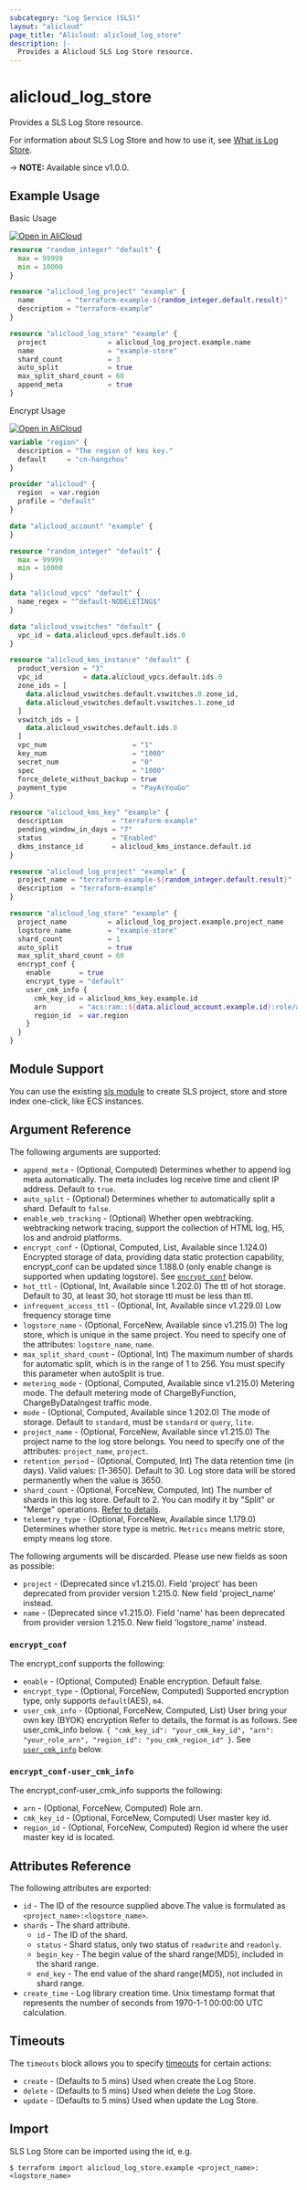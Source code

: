 ```yaml
---
subcategory: "Log Service (SLS)"
layout: "alicloud"
page_title: "Alicloud: alicloud_log_store"
description: |-
  Provides a Alicloud SLS Log Store resource.
---
```


# alicloud_log_store

Provides a SLS Log Store resource.



For information about SLS Log Store and how to use it, see [What is Log Store](https://www.alibabacloud.com/help/doc-detail/48874.htm).

-> **NOTE:** Available since v1.0.0.

## Example Usage

Basic Usage

<div style="display: block;margin-bottom: 40px;"><div class="oics-button" style="float: right;position: absolute;margin-bottom: 10px;">
  <a href="https://api.aliyun.com/terraform?resource=alicloud_log_store&exampleId=8fcf56ea-25cf-1ce2-e494-a4b69272608acdc4d2b1&activeTab=example&spm=docs.r.log_store.0.8fcf56ea25&intl_lang=EN_US" target="_blank">
    <img alt="Open in AliCloud" src="https://img.alicdn.com/imgextra/i1/O1CN01hjjqXv1uYUlY56FyX_!!6000000006049-55-tps-254-36.svg" style="max-height: 44px; max-width: 100%;">
  </a>
</div></div>

```terraform
resource "random_integer" "default" {
  max = 99999
  min = 10000
}

resource "alicloud_log_project" "example" {
  name        = "terraform-example-${random_integer.default.result}"
  description = "terraform-example"
}

resource "alicloud_log_store" "example" {
  project               = alicloud_log_project.example.name
  name                  = "example-store"
  shard_count           = 3
  auto_split            = true
  max_split_shard_count = 60
  append_meta           = true
}
```

Encrypt Usage

<div style="display: block;margin-bottom: 40px;"><div class="oics-button" style="float: right;position: absolute;margin-bottom: 10px;">
  <a href="https://api.aliyun.com/terraform?resource=alicloud_log_store&exampleId=1daa56ae-4ca5-3928-4d97-af94a3ad60a05638954f&activeTab=example&spm=docs.r.log_store.1.1daa56ae4c&intl_lang=EN_US" target="_blank">
    <img alt="Open in AliCloud" src="https://img.alicdn.com/imgextra/i1/O1CN01hjjqXv1uYUlY56FyX_!!6000000006049-55-tps-254-36.svg" style="max-height: 44px; max-width: 100%;">
  </a>
</div></div>

```terraform
variable "region" {
  description = "The region of kms key."
  default     = "cn-hangzhou"
}

provider "alicloud" {
  region  = var.region
  profile = "default"
}

data "alicloud_account" "example" {
}

resource "random_integer" "default" {
  max = 99999
  min = 10000
}

data "alicloud_vpcs" "default" {
  name_regex = "^default-NODELETING$"
}

data "alicloud_vswitches" "default" {
  vpc_id = data.alicloud_vpcs.default.ids.0
}

resource "alicloud_kms_instance" "default" {
  product_version = "3"
  vpc_id          = data.alicloud_vpcs.default.ids.0
  zone_ids = [
    data.alicloud_vswitches.default.vswitches.0.zone_id,
    data.alicloud_vswitches.default.vswitches.1.zone_id
  ]
  vswitch_ids = [
    data.alicloud_vswitches.default.ids.0
  ]
  vpc_num                     = "1"
  key_num                     = "1000"
  secret_num                  = "0"
  spec                        = "1000"
  force_delete_without_backup = true
  payment_type                = "PayAsYouGo"
}

resource "alicloud_kms_key" "example" {
  description            = "terraform-example"
  pending_window_in_days = "7"
  status                 = "Enabled"
  dkms_instance_id       = alicloud_kms_instance.default.id
}

resource "alicloud_log_project" "example" {
  project_name = "terraform-example-${random_integer.default.result}"
  description  = "terraform-example"
}

resource "alicloud_log_store" "example" {
  project_name          = alicloud_log_project.example.project_name
  logstore_name         = "example-store"
  shard_count           = 1
  auto_split            = true
  max_split_shard_count = 60
  encrypt_conf {
    enable       = true
    encrypt_type = "default"
    user_cmk_info {
      cmk_key_id = alicloud_kms_key.example.id
      arn        = "acs:ram::${data.alicloud_account.example.id}:role/aliyunlogdefaultrole"
      region_id  = var.region
    }
  }
}
```

## Module Support

You can use the existing [sls module](https://registry.terraform.io/modules/terraform-alicloud-modules/sls/alicloud) 
to create SLS project, store and store index one-click, like ECS instances.

## Argument Reference

The following arguments are supported:
* `append_meta` - (Optional, Computed) Determines whether to append log meta automatically. The meta includes log receive time and client IP address. Default to `true`.
* `auto_split` - (Optional) Determines whether to automatically split a shard. Default to `false`.
* `enable_web_tracking` - (Optional) Whether open webtracking. webtracking network tracing, support the collection of HTML log, H5, Ios and android platforms.
* `encrypt_conf` - (Optional, Computed, List, Available since 1.124.0) Encrypted storage of data, providing data static protection capability, encrypt_conf can be updated since 1.188.0 (only enable change is supported when updating logstore). See [`encrypt_conf`](#encrypt_conf) below.
* `hot_ttl` - (Optional, Int, Available since 1.202.0) The ttl of hot storage. Default to 30, at least 30, hot storage ttl must be less than ttl.
* `infrequent_access_ttl` - (Optional, Int, Available since v1.229.0) Low frequency storage time
* `logstore_name` - (Optional, ForceNew, Available since v1.215.0) The log store, which is unique in the same project. You need to specify one of the attributes: `logstore_name`, `name`.
* `max_split_shard_count` - (Optional, Int) The maximum number of shards for automatic split, which is in the range of 1 to 256. You must specify this parameter when autoSplit is true.
* `metering_mode` - (Optional, Computed, Available since v1.215.0) Metering mode. The default metering mode of ChargeByFunction, ChargeByDataIngest traffic mode.
* `mode` - (Optional, Computed, Available since 1.202.0) The mode of storage. Default to `standard`, must be `standard` or `query`, `lite`.
* `project_name` - (Optional, ForceNew, Available since v1.215.0) The project name to the log store belongs. You need to specify one of the attributes: `project_name`, `project`.
* `retention_period` - (Optional, Computed, Int) The data retention time (in days). Valid values: [1-3650]. Default to 30. Log store data will be stored permanently when the value is 3650.
* `shard_count` - (Optional, ForceNew, Computed, Int) The number of shards in this log store. Default to 2. You can modify it by "Split" or "Merge" operations. [Refer to details](https://www.alibabacloud.com/help/zh/sls/product-overview/shard).
* `telemetry_type` - (Optional, ForceNew, Available since 1.179.0) Determines whether store type is metric. `Metrics` means metric store, empty means log store.

The following arguments will be discarded. Please use new fields as soon as possible:
* `project` - (Deprecated since v1.215.0). Field 'project' has been deprecated from provider version 1.215.0. New field 'project_name' instead.
* `name` - (Deprecated since v1.215.0). Field 'name' has been deprecated from provider version 1.215.0. New field 'logstore_name' instead.

### `encrypt_conf`

The encrypt_conf supports the following:
* `enable` - (Optional, Computed) Enable encryption. Default false.
* `encrypt_type` - (Optional, ForceNew, Computed) Supported encryption type, only supports `default`(AES), `m4`.
* `user_cmk_info` - (Optional, ForceNew, Computed, List) User bring your own key (BYOK) encryption Refer to details, the format is as follows. See user_cmk_info below. `{ "cmk_key_id": "your_cmk_key_id", "arn": "your_role_arn", "region_id": "you_cmk_region_id" }`. See [`user_cmk_info`](#encrypt_conf-user_cmk_info) below.

### `encrypt_conf-user_cmk_info`

The encrypt_conf-user_cmk_info supports the following:
* `arn` - (Optional, ForceNew, Computed) Role arn.
* `cmk_key_id` - (Optional, ForceNew, Computed) User master key id.
* `region_id` - (Optional, ForceNew, Computed) Region id where the user master key id is located.

## Attributes Reference

The following attributes are exported:
* `id` - The ID of the resource supplied above.The value is formulated as `<project_name>:<logstore_name>`.
* `shards` - The shard attribute.
  * `id` - The ID of the shard.
  * `status` - Shard status, only two status of `readwrite` and `readonly`.
  * `begin_key` - The begin value of the shard range(MD5), included in the shard range.
  * `end_key` - The end value of the shard range(MD5), not included in shard range.
* `create_time` - Log library creation time. Unix timestamp format that represents the number of seconds from 1970-1-1 00:00:00 UTC calculation.

## Timeouts

The `timeouts` block allows you to specify [timeouts](https://developer.hashicorp.com/terraform/language/resources/syntax#operation-timeouts) for certain actions:
* `create` - (Defaults to 5 mins) Used when create the Log Store.
* `delete` - (Defaults to 5 mins) Used when delete the Log Store.
* `update` - (Defaults to 5 mins) Used when update the Log Store.

## Import

SLS Log Store can be imported using the id, e.g.

```shell
$ terraform import alicloud_log_store.example <project_name>:<logstore_name>
```